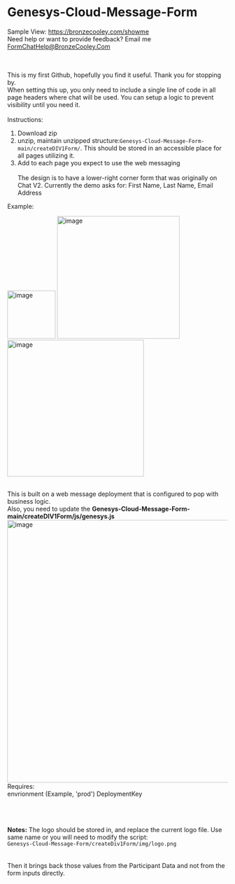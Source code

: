 # Genesys-Cloud-Message-Form

Sample View:
<a href="https://bronzecooley.com/showme">https://bronzecooley.com/showme</a>
<br>
Need help or want to provide feedback? Email me <a href="mailto:FormChatHelp@BronzeCooley.Com">FormChatHelp@BronzeCooley.Com</a>

<br><br>
This is my first Github, hopefully you find it useful. Thank you for stopping by.
<br>
When setting this up, you only need to include a single line of code in all page headers where chat will be used. You can setup a logic to prevent visibility until you need it.
<br><br>
Instructions:<br>
1. Download zip<br>
2. unzip, maintain unzipped structure:<code>Genesys-Cloud-Message-Form-main/createDIV1Form/</code>. This should be stored in an accessible place for all pages utilizing it.<br>
3. Add <code><script src="Genesys-Cloud-Message-Form-main/createDIV1Form/js/setup.js" type="text/javascript"></script></code> to each page you expect to use the web messaging
<br><br>
The design is to have a lower-right corner form that was originally on Chat V2. 
Currently the demo asks for: First Name, Last Name, Email Address

Example:<br>


<img width="110" alt="image" src="https://github.com/user-attachments/assets/186abd90-2550-4ce1-95f4-1bbcbcb14d48" />  <img width="280" alt="image" src="https://github.com/user-attachments/assets/736e8a23-23f2-4049-9975-268eec5ff881" />  <img width="312" alt="image" src="https://github.com/user-attachments/assets/5fc412c4-aa63-41fb-9d82-45d80908c86b" />

<br>
This is built on a web message deployment that is configured to pop with business logic.<br>
Also, you need to update the <b>Genesys-Cloud-Message-Form-main/createDIV1Form/js/genesys.js</b>
<br>
<img width="600" alt="image" src="https://github.com/user-attachments/assets/3a1e5d0f-329a-46cf-a31b-a89780f4ebbc" />
<br>
Requires:
<br>
envrionment (Example, 'prod')
DeploymentKey


<br><br><br>
<b>Notes:</b> The logo should be stored in, and replace the current logo file. Use same name or you will need to modify the script:<br>
<code>Genesys-Cloud-Message-Form/createDiv1Form/img/logo.png</code>
<br><br><br>
Then it brings back those values from the Participant Data and not from the form inputs directly.

 
